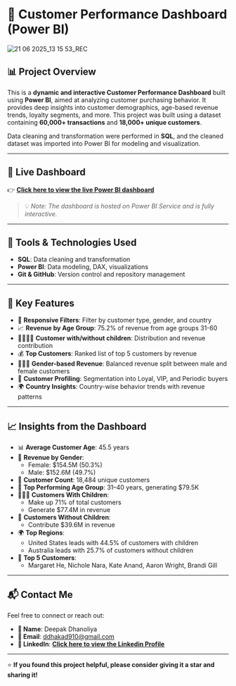 # 🧾 Customer Performance Dashboard (Power BI)

![21 06 2025_13 15 53_REC](https://github.com/user-attachments/assets/701c805b-fa83-4b92-abd6-c8440a5f46ef)


## 📊 Project Overview

This is a **dynamic and interactive Customer Performance Dashboard** built using **Power BI**, aimed at analyzing customer purchasing behavior. It provides deep insights into customer demographics, age-based revenue trends, loyalty segments, and more. This project was built using a dataset containing **60,000+ transactions** and **18,000+ unique customers**.

Data cleaning and transformation were performed in **SQL**, and the cleaned dataset was imported into Power BI for modeling and visualization.

---

## 🚀 Live Dashboard

👉 **[Click here to view the live Power BI dashboard](https://app.powerbi.com/view?r=eyJrIjoiNTI1Yjk5YWYtMDY1Yy00ZDFlLWJjNWMtNzE1OWRlZDQ1NTY3IiwidCI6IjRjZmE2ZjViLTU5ZTYtNGJhOS04YmRkLTVhZjQ5ZTQ1OTI1NiJ9)**

> 💡 *Note: The dashboard is hosted on Power BI Service and is fully interactive.*

---

## 🔧 Tools & Technologies Used

- **SQL**: Data cleaning and transformation  
- **Power BI**: Data modeling, DAX, visualizations  
- **Git & GitHub**: Version control and repository management  

---

## 🧩 Key Features

- 📌 **Responsive Filters**: Filter by customer type, gender, and country  
- 📈 **Revenue by Age Group**: 75.2% of revenue from age groups 31-60  
- 👨‍👩‍👧‍👦 **Customer with/without children**: Distribution and revenue contribution  
- 💰 **Top Customers**: Ranked list of top 5 customers by revenue  
- 🧑‍🤝‍🧑 **Gender-based Revenue**: Balanced revenue split between male and female customers  
- 🔎 **Customer Profiling**: Segmentation into Loyal, VIP, and Periodic buyers  
- 🌍 **Country Insights**: Country-wise behavior trends with revenue patterns  

---

## 📈 Insights from the Dashboard

- 📊 **Average Customer Age**: 45.5 years  
- 💸 **Revenue by Gender**:  
  - Female: $154.5M (50.3%)  
  - Male: $152.6M (49.7%)  
- 👥 **Customer Count**: 18,484 unique customers  
- 🧓 **Top Performing Age Group**: 31–40 years, generating $79.5K  
- 👨‍👩‍👧 **Customers With Children**:  
  - Make up 71% of total customers  
  - Generate $77.4M in revenue  
- 🚫 **Customers Without Children**:  
  - Contribute $39.6M in revenue  
- 🌍 **Top Regions**:  
  - United States leads with 44.5% of customers with children  
  - Australia leads with 25.7% of customers without children  
- 🏅 **Top 5 Customers**:  
  - Margaret He, Nichole Nara, Kate Anand, Aaron Wright, Brandi Gill  

---

## 📬 Contact Me

Feel free to connect or reach out:

- **👤 Name**: Deepak Dhanoliya  
- **📧 Email**: ddhakad910@gmail.com 
- **🔗 LinkedIn**: **[Click here to view the Linkedin Profile](https://www.linkedin.com/in/deepakdhanoliya/)**

---

⭐ **If you found this project helpful, please consider giving it a star and sharing it!**
